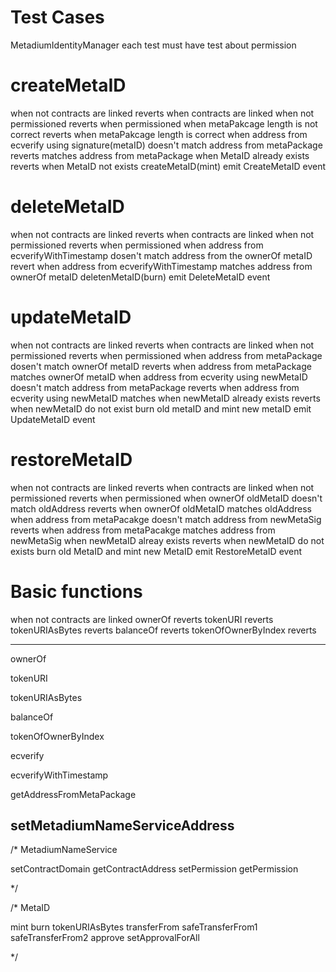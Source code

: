 # Test Cases

MetadiumIdentityManager
each test must have test about permission

# createMetaID
when not contracts are linked
 reverts
when contracts are linked
 when not permissioned
  reverts
 when permissioned
  when metaPakcage length is not correct
   reverts
  when metaPakcage length is correct
   when address from ecverify using signature(metaID) 
    doesn't match address from metaPackage
     reverts
    matches address from metaPackage
     when MetaID already exists
      reverts
     when MetaID not exists
      createMetaID(mint)
      emit CreateMetaID event
   


# deleteMetaID
when not contracts are linked
 reverts
when contracts are linked
 when not permissioned
  reverts
 when permissioned
  when address from ecverifyWithTimestamp dosen't match address from the ownerOf metaID
    revert
   when address from ecverifyWithTimestamp matches address from ownerOf metaID
    deletenMetaID(burn)
    emit DeleteMetaID event


# updateMetaID
when not contracts are linked
 reverts
when contracts are linked
 when not permissioned
  reverts
 when permissioned
  when address from metaPackage dosen't match ownerOf metaID
    reverts
   when address from metaPackage matches ownerOf metaID
    when address from ecverity using newMetaID doesn't match address from metaPackage
      reverts
     when address from ecverity using newMetaID matches
      when newMetaID already exists
       reverts
      when newMetaID do not exist
       burn old metaID and mint new metaID
       emit UpdateMetaID event


# restoreMetaID
when not contracts are linked
 reverts
when contracts are linked
 when not permissioned
  reverts
 when permissioned
  when ownerOf oldMetaID doesn't match oldAddress
   reverts
  when ownerOf oldMetaID matches oldAddress
   when address from metaPacakge doesn't match address from newMetaSig
    reverts
   when address from metaPacakge matches address from newMetaSig
    when newMetaID alreay exists
     reverts
    when newMetaID do not exists
     burn old MetaID and mint new MetaID
     emit RestoreMetaID event

# Basic functions
when not contracts are linked
 ownerOf reverts
 tokenURI reverts
 tokenURIAsBytes reverts
 balanceOf reverts
 tokenOfOwnerByIndex reverts



-----------------------
ownerOf

tokenURI

tokenURIAsBytes

balanceOf

tokenOfOwnerByIndex

ecverify

ecverifyWithTimestamp

getAddressFromMetaPackage

setMetadiumNameServiceAddress
------------------------


/*
MetadiumNameService

setContractDomain
getContractAddress
setPermission
getPermission

*/


/*
MetaID

mint
burn
tokenURIAsBytes
transferFrom
safeTransferFrom1
safeTransferFrom2
approve
setApprovalForAll

*/
